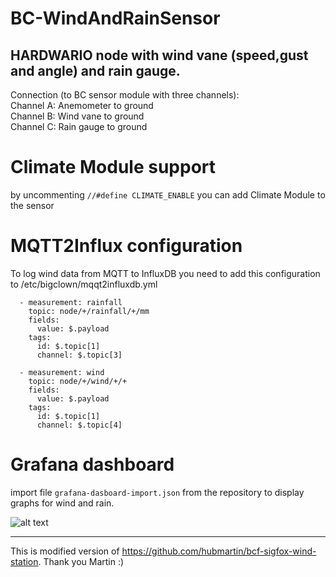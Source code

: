 # BC-WindAndRainSensor
HARDWARIO node with wind vane (speed,gust and angle) and rain gauge. 
--------
Connection (to BC sensor module with three channels):  
Channel A: Anemometer to ground  
Channel B: Wind vane to ground  
Channel C: Rain gauge to ground  

# Climate Module support

by uncommenting `//#define CLIMATE_ENABLE` you can add Climate Module to the sensor

# MQTT2Influx configuration

To log wind data from MQTT to InfluxDB you need to add this configuration to /etc/bigclown/mqqt2influxdb.yml

```
  - measurement: rainfall
    topic: node/+/rainfall/+/mm
    fields:
      value: $.payload
    tags:
      id: $.topic[1]
      channel: $.topic[3]

  - measurement: wind
    topic: node/+/wind/+/+
    fields:
      value: $.payload
    tags:
      id: $.topic[1]
      channel: $.topic[4]

```

# Grafana dashboard

import file `grafana-dasboard-import.json` from the repository to display graphs for wind and rain.

![alt text](https://raw.githubusercontent.com/owarek/BC-WindAndRainSensor/master/img/IMG_20181106_155253.jpg)

--------
This is modified version of https://github.com/hubmartin/bcf-sigfox-wind-station. Thank you Martin :)
